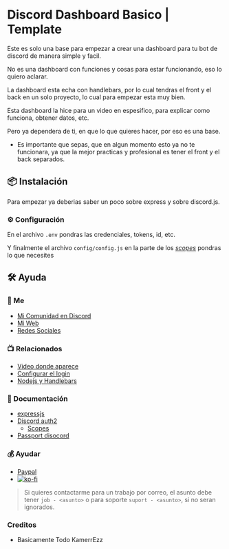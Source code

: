# Discord Dashboard Basico | Template

Este es solo una base para empezar a crear una dashboard para tu bot de discord de manera simple y facil.

No es una dashboard con funciones y cosas para estar funcionando, eso lo quiero aclarar.

La dashboard esta echa con handlebars, por lo cual tendras el front y el back en un solo proyecto, lo cual para empezar esta muy bien.

Esta dashboard la hice para un video en espesifico, para explicar como funciona, obtener datos, etc.

Pero ya dependera de ti, en que lo que quieres hacer, por eso es una base.

* Es importante que sepas, que en algun momento esto ya no te funcionara, ya que la mejor practicas y profesional es tener el front y el back separados.

## 📦 Instalación

Para empezar ya deberias saber un poco sobre express y sobre discord.js.

### ⚙ Configuración
En el archivo `.env` pondras las credenciales, tokens, id, etc.

Y finalmente el archivo `config/config.js` en la parte de los [*scopes*](https://discord.com/developers/docs/topics/oauth2#shared-resources-oauth2-scopes) pondras lo que necesites


## 🛠 Ayuda

### 🤍 Me
* [Mi Comunidad en Discord](https://discord.gg/ybAN7w8)
* [Mi Web](https://kamerrezz.com)
* [Redes Sociales](https://kamerrezz.com/social)

### 📺 Relacionados
* [Video donde aparece](https://youtu.be/kkJKM45gns4)
* [Configurar el login](https://youtu.be/IRUCwy8RZfM)
* [Nodejs y Handlebars](https://youtu.be/EgTXt4r3ieI)

### 📑 Documentación
* [expressjs](http://expressjs.com/)
* [Discord auth2](https://discord.com/developers/docs/topics/oauth2)
    * [Scopes](https://discord.com/developers/docs/topics/oauth2#shared-resources-oauth2-scopes)
* [Passport disocord](https://github.com/nicholastay/passport-discord)

### 💰 Ayudar
* [Paypal](https://www.paypal.com/donate/?hosted_button_id=MAB5M68DJG5PQ)
* [![ko-fi](https://www.ko-fi.com/img/githubbutton_sm.svg)](https://ko-fi.com/kamerrezz)

> Si quieres contactarme para un trabajo por correo, el asunto debe tener `job - <asunto>` o para soporte `suport - <asunto>`, si no seran ignorados. 

### Creditos
* Basicamente Todo KamerrEzz
